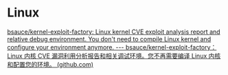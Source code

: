 # Linux

[bsauce/kernel-exploit-factory: Linux kernel CVE exploit analysis report and relative debug environment. You don't need to compile Linux kernel and configure your environment anymore. --- bsauce/kernel-exploit-factory：Linux 内核 CVE 漏洞利用分析报告和相关调试环境。您不再需要编译 Linux 内核和配置您的环境。 (github.com)](https://github.com/bsauce/kernel-exploit-factory)